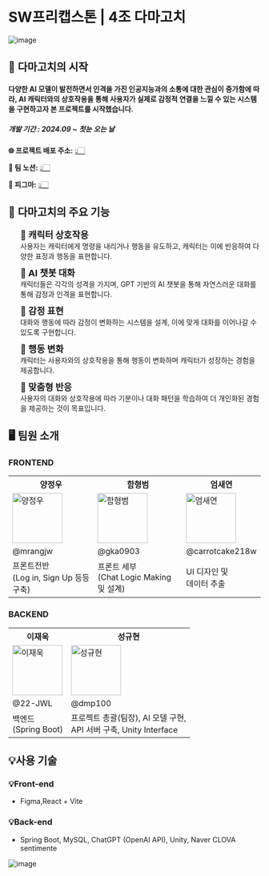# SW프리캡스톤 | 4조 다마고치
![image](https://github.com/user-attachments/assets/fc593705-70af-405a-939d-3be81591f8d8)

## 👾 다마고치의 시작
<h4>다양한 AI 모델이 발전하면서 인격을 가진 인공지능과의 소통에 대한 관심이 증가함에 따라, AI 캐릭터와의 상호작용을 통해 사용자가 실제로 감정적 연결을 느낄 수 있는 시스템을 구현하고자 본 프로젝트를 시작했습니다.</h4>

<h5>개발 기간 : 2024.09 ~ 첫눈 오는 날</h5>

**🌐 프로젝트 배포 주소:** <a href='http://damagochi.shop'>👆🏻</a>

**💬 팀 노션:** <a href='https://www.notion.so/SW-12ffe3248b8281fd92beef484a215c65'>👆🏻</a>

**🎨 피그마:** <a href='https://www.figma.com/design/lV5eYGRG1GUTaIhPQ8vTrc/SW-%ED%94%84%EB%A6%AC-%EC%BA%A1%EC%8A%A4%ED%86%A4-%EB%94%94%EC%9E%90%EC%9D%B8?node-id=0-1&t=xzzCE8frUkwojFF9-1'>👆🏻</a>

## 🤖 다마고치의 주요 기능
<ul>
  <li style="list-style-type: none; margin-bottom: 10px;">
    <span style="font-size: 18px; font-weight: bold;">🤖 캐릭터 상호작용</span><br>
    사용자는 캐릭터에게 명령을 내리거나 행동을 유도하고,  캐릭터는 이에 반응하여 다양한 표정과 행동을 표현합니다.
  </li>
  <li style="list-style-type: none; margin-bottom: 10px;">
    <span style="font-size: 18px; font-weight: bold;">🤖 AI 챗봇 대화</span><br>
    캐릭터들은 각각의 성격을 가지며, GPT 기반의 AI 챗봇을 통해 자연스러운 대화를 통해  감정과 인격을 표현합니다.
  </li>
  <li style="list-style-type: none; margin-bottom: 10px;">
    <span style="font-size: 18px; font-weight: bold;">🤖 감정 표현</span><br>
    대화와 행동에 따라 감정이 변화하는 시스템을 설계,  이에 맞게 대화를 이어나갈 수 있도록 구현합니다.
  </li>
  <li style="list-style-type: none; margin-bottom: 10px;">
    <span style="font-size: 18px; font-weight: bold;">🤖 행동 변화</span><br>
    캐릭터는 사용자와의 상호작용을 통해 행동이 변화하며  캐릭터가 성장하는 경험을 제공합니다.
  </li>
  <li style="list-style-type: none; margin-bottom: 10px;">
    <span style="font-size: 18px; font-weight: bold;">🤖 맞춤형 반응
</span><br>
    사용자의 대화와 상호작용에 따라 기분이나 대화 패턴을 학습하여 더 개인화된 경험을 제공하는 것이 목표입니다.
  </li>
</ul>

## 🖥️ 팀원 소개

### FRONTEND
<table>
  <tr>
    <th>양정우</th>
    <th>함형범</th>
    <th>엄새연</th>
  </tr>
  <tr>
    <td>
      <img src="https://github.com/mrangjw.png" alt="양정우" width="100">
    </td>
    <td>
      <img src="https://github.com/gka0903.png" alt="함형범" width="100">
    </td>
    <td>
      <img src="https://github.com/carrotcake218w.png" alt="엄새연" width="100">
    </td>
  </tr>
  <tr>
    <td>@mrangjw</td>
    <td>@gka0903</td>
    <td>@carrotcake218w</td>
  </tr>
  <tr>
    <td>프론트전반 <br>(Log in, Sign Up 등등 구축)</td>
    <td>프론트 세부 <br>(Chat Logic Making 및 설계)</td>
    <td>UI 디자인 및 <br>데이터 추출</td>
  </tr>
</table>

### BACKEND
<table>
  <tr>
    <th>이재욱</th>
    <th>성규현</th>
  </tr>
  <tr>
    <td>
      <img src="https://github.com/22-JWL.png" alt="이재욱" width="100">
    </td>
    <td>
      <img src="https://github.com/dmp100.png" alt="성규현" width="100">
    </td>
  </tr>
  <tr>
    <td>@22-JWL</td>
    <td>@dmp100</td>
  </tr>
  <tr>
    <td>백엔드 <br>(Spring Boot)</td>
    <td>프로젝트 총괄(팀장), AI 모델 구현, <br>API 서버 구축, Unity Interface</td>
  </tr>
</table>

## 💡사용 기술

### 💡Front-end

<ul>
  <li>Figma,React + Vite</li>
</ul>

### 💡Back-end

<ul>
  <li>Spring Boot, MySQL, ChatGPT (OpenAI API), Unity, Naver CLOVA sentimente</li>
</ul>

![image](https://github.com/user-attachments/assets/d68f2aa5-fec5-4dcb-8832-d45093e88463)
